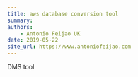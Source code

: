 ```yaml
---
title: aws database conversion tool
summary: 
authors:
    - Antonio Feijao UK
date: 2019-05-22
site_url: https://www.antoniofeijao.com
---
```


DMS tool
